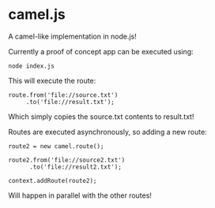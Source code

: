 # camel.js
A camel-like implementation in node.js!

Currently a proof of concept app can be executed using:

    node index.js

This will execute the route:

    route.from('file://source.txt')
         .to('file://result.txt');

Which simply copies the source.txt contents to result.txt!

Routes are executed asynchronously, so adding a new route:

    route2 = new camel.route();

    route2.from('file://source2.txt')
          .to('file://result2.txt');

    context.addRoute(route2);

Will happen in parallel with the other routes!
